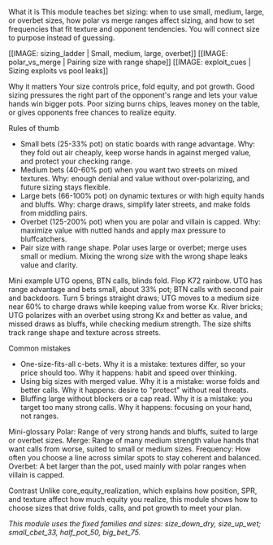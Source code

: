 What it is
This module teaches bet sizing: when to use small, medium, large, or overbet sizes, how polar vs merge ranges affect sizing, and how to set frequencies that fit texture and opponent tendencies. You will connect size to purpose instead of guessing.

[[IMAGE: sizing_ladder | Small, medium, large, overbet]]
[[IMAGE: polar_vs_merge | Pairing size with range shape]]
[[IMAGE: exploit_cues | Sizing exploits vs pool leaks]]

Why it matters
Your size controls price, fold equity, and pot growth. Good sizing pressures the right part of the opponent's range and lets your value hands win bigger pots. Poor sizing burns chips, leaves money on the table, or gives opponents free chances to realize equity.

Rules of thumb
- Small bets (25-33% pot) on static boards with range advantage. Why: they fold out air cheaply, keep worse hands in against merged value, and protect your checking range.
- Medium bets (40-60% pot) when you want two streets on mixed textures. Why: enough denial and value without over-polarizing, and future sizing stays flexible.
- Large bets (66-100% pot) on dynamic textures or with high equity hands and bluffs. Why: charge draws, simplify later streets, and make folds from middling pairs.
- Overbet (125-200% pot) when you are polar and villain is capped. Why: maximize value with nutted hands and apply max pressure to bluffcatchers.
- Pair size with range shape. Polar uses large or overbet; merge uses small or medium. Mixing the wrong size with the wrong shape leaks value and clarity.

Mini example
UTG opens, BTN calls, blinds fold. Flop K72 rainbow. UTG has range advantage and bets small, about 33% pot; BTN calls with second pair and backdoors. Turn 5 brings straight draws; UTG moves to a medium size near 60% to charge draws while keeping value from worse Kx. River bricks; UTG polarizes with an overbet using strong Kx and better as value, and missed draws as bluffs, while checking medium strength. The size shifts track range shape and texture across streets.

Common mistakes
- One-size-fits-all c-bets. Why it is a mistake: textures differ, so your price should too. Why it happens: habit and speed over thinking.
- Using big sizes with merged value. Why it is a mistake: worse folds and better calls. Why it happens: desire to "protect" without real threats.
- Bluffing large without blockers or a cap read. Why it is a mistake: you target too many strong calls. Why it happens: focusing on your hand, not ranges.

Mini-glossary
Polar: Range of very strong hands and bluffs, suited to large or overbet sizes.
Merge: Range of many medium strength value hands that want calls from worse, suited to small or medium sizes.
Frequency: How often you choose a line across similar spots to stay coherent and balanced.
Overbet: A bet larger than the pot, used mainly with polar ranges when villain is capped.

Contrast
Unlike core_equity_realization, which explains how position, SPR, and texture affect how much equity you realize, this module shows how to choose sizes that drive folds, calls, and pot growth to meet your plan.

_This module uses the fixed families and sizes: size_down_dry, size_up_wet; small_cbet_33, half_pot_50, big_bet_75._
